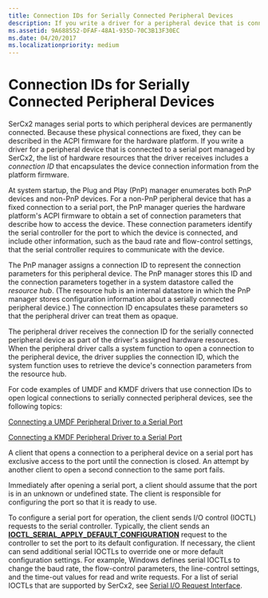 ```yaml
---
title: Connection IDs for Serially Connected Peripheral Devices
description: If you write a driver for a peripheral device that is connected to a serial port managed by SerCx2, the list of hardware resources that the driver receives includes a connection ID that encapsulates the device connection information from the platform firmware.
ms.assetid: 9A688552-DFAF-48A1-935D-70C3B13F30EC
ms.date: 04/20/2017
ms.localizationpriority: medium
---
```


# Connection IDs for Serially Connected Peripheral Devices

SerCx2 manages serial ports to which peripheral devices are permanently connected. Because these physical connections are fixed, they can be described in the ACPI firmware for the hardware platform. If you write a driver for a peripheral device that is connected to a serial port managed by SerCx2, the list of hardware resources that the driver receives includes a *connection ID* that encapsulates the device connection information from the platform firmware.

At system startup, the Plug and Play (PnP) manager enumerates both PnP devices and non-PnP devices. For a non-PnP peripheral device that has a fixed connection to a serial port, the PnP manager queries the hardware platform's ACPI firmware to obtain a set of connection parameters that describe how to access the device. These connection parameters identify the serial controller for the port to which the device is connected, and include other information, such as the baud rate and flow-control settings, that the serial controller requires to communicate with the device.

The PnP manager assigns a connection ID to represent the connection parameters for this peripheral device. The PnP manager stores this ID and the connection parameters together in a system datastore called the *resource hub*. (The resource hub is an internal datastore in which the PnP manager stores configuration information about a serially connected peripheral device.) The connection ID encapsulates these parameters so that the peripheral driver can treat them as opaque.

The peripheral driver receives the connection ID for the serially connected peripheral device as part of the driver's assigned hardware resources. When the peripheral driver calls a system function to open a connection to the peripheral device, the driver supplies the connection ID, which the system function uses to retrieve the device's connection parameters from the resource hub.

For code examples of UMDF and KMDF drivers that use connection IDs to open logical connections to serially connected peripheral devices, see the following topics:

[Connecting a UMDF Peripheral Driver to a Serial Port](connecting-a-umdf-peripheral-device-driver-to-a-serial-port.md)

[Connecting a KMDF Peripheral Driver to a Serial Port](connecting-a-kmdf-peripheral-device-driver-to-a-serial-port.md)

A client that opens a connection to a peripheral device on a serial port has exclusive access to the port until the connection is closed. An attempt by another client to open a second connection to the same port fails.

Immediately after opening a serial port, a client should assume that the port is in an unknown or undefined state. The client is responsible for configuring the port so that it is ready to use.

To configure a serial port for operation, the client sends I/O control (IOCTL) requests to the serial controller. Typically, the client sends an [**IOCTL\_SERIAL\_APPLY\_DEFAULT\_CONFIGURATION**](https://msdn.microsoft.com/library/windows/hardware/hh406621) request to the controller to set the port to its default configuration. If necessary, the client can send additional serial IOCTLs to override one or more default configuration settings. For example, Windows defines serial IOCTLs to change the baud rate, the flow-control parameters, the line-control settings, and the time-out values for read and write requests. For a list of serial IOCTLs that are supported by SerCx2, see [Serial I/O Request Interface](serial-i-o-request-interface.md).
